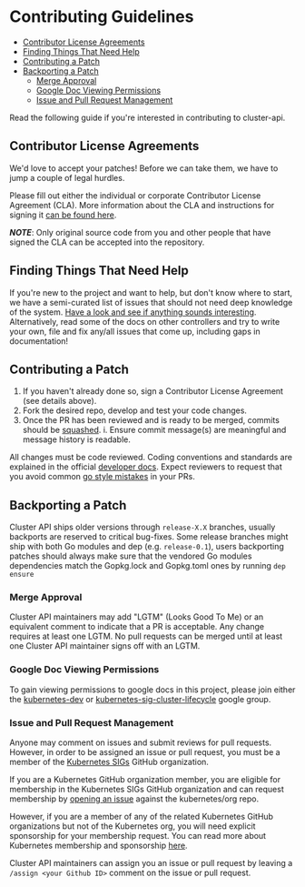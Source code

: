 # Contributing Guidelines
<!-- START doctoc generated TOC please keep comment here to allow auto update -->
<!-- DON'T EDIT THIS SECTION, INSTEAD RE-RUN doctoc TO UPDATE -->


- [Contributor License Agreements](#contributor-license-agreements)
- [Finding Things That Need Help](#finding-things-that-need-help)
- [Contributing a Patch](#contributing-a-patch)
- [Backporting a Patch](#backporting-a-patch)
  - [Merge Approval](#merge-approval)
  - [Google Doc Viewing Permissions](#google-doc-viewing-permissions)
  - [Issue and Pull Request Management](#issue-and-pull-request-management)

<!-- END doctoc generated TOC please keep comment here to allow auto update -->

Read the following guide if you're interested in contributing to cluster-api.

## Contributor License Agreements

We'd love to accept your patches! Before we can take them, we have to jump a couple of legal hurdles.

Please fill out either the individual or corporate Contributor License Agreement (CLA). More information about the CLA and instructions for signing it [can be found here](https://github.com/kubernetes/community/blob/master/CLA.md).

***NOTE***: Only original source code from you and other people that have signed the CLA can be accepted into the repository.

## Finding Things That Need Help

If you're new to the project and want to help, but don't know where to start, we have a semi-curated list of issues that should not need deep knowledge of the system. [Have a look and see if anything sounds interesting](https://github.com/kubernetes-sigs/cluster-api-provider-gcp/issues?q=is%3Aopen+is%3Aissue+label%3A%22good+first+issue%22). Alternatively, read some of the docs on other controllers and try to write your own, file and fix any/all issues that come up, including gaps in documentation!

## Contributing a Patch

1. If you haven't already done so, sign a Contributor License Agreement (see details above).
2. Fork the desired repo, develop and test your code changes.
4. Once the PR has been reviewed and is ready to be merged, commits should be [squashed](https://github.com/kubernetes/community/blob/master/contributors/guide/github-workflow.md#squash-commits).
    i. Ensure commit message(s) are meaningful and message history is readable.

All changes must be code reviewed. Coding conventions and standards are explained in the official [developer docs](https://github.com/kubernetes/community/tree/master/contributors/devel). Expect reviewers to request that you avoid common [go style mistakes](https://github.com/golang/go/wiki/CodeReviewComments) in your PRs.

## Backporting a Patch

Cluster API ships older versions through `release-X.X` branches, usually backports are reserved to critical bug-fixes.
Some release branches might ship with both Go modules and dep (e.g. `release-0.1`), users backporting patches should always make sure
that the vendored Go modules dependencies match the Gopkg.lock and Gopkg.toml ones by running `dep ensure`

### Merge Approval

Cluster API maintainers may add "LGTM" (Looks Good To Me) or an equivalent comment to indicate that a PR is acceptable. Any change requires at least one LGTM.  No pull requests can be merged until at least one Cluster API maintainer signs off with an LGTM.

### Google Doc Viewing Permissions

To gain viewing permissions to google docs in this project, please join either the [kubernetes-dev](https://groups.google.com/forum/#!forum/kubernetes-dev) or [kubernetes-sig-cluster-lifecycle](https://groups.google.com/forum/#!forum/kubernetes-sig-cluster-lifecycle) google group.

### Issue and Pull Request Management

Anyone may comment on issues and submit reviews for pull requests. However, in
order to be assigned an issue or pull request, you must be a member of the
[Kubernetes SIGs](https://github.com/kubernetes-sigs) GitHub organization.

If you are a Kubernetes GitHub organization member, you are eligible for
membership in the Kubernetes SIGs GitHub organization and can request
membership by [opening an issue](https://github.com/kubernetes/org/issues/new?template=membership.md&title=REQUEST%3A%20New%20membership%20for%20%3Cyour-GH-handle%3E)
against the kubernetes/org repo.

However, if you are a member of any of the related Kubernetes GitHub
organizations but not of the Kubernetes org, you will need explicit sponsorship
for your membership request. You can read more about Kubernetes membership and
sponsorship [here](https://github.com/kubernetes/community/blob/master/community-membership.md).

Cluster API maintainers can assign you an issue or pull request by leaving a
`/assign <your Github ID>` comment on the issue or pull request.
